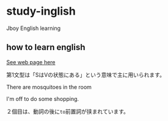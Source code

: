 # study-inglish
Jboy English learning

## how to learn english
[See web page here](https://nativecamp.net/blog/20190403_grammar?gad_source=1&gclid=Cj0KCQiAh8OtBhCQARIsAIkWb6-i-54YlQwvxXoG1bCLjMFRusHL1MSzDEm2zaKdCH4hV9vCkanN5cQaAmrsEALw_wcB)

第1文型は「SはVの状態にある」という意味で主に用いられます。

There are mosquitoes in the room

I'm off to do some shopping.

２個目は、動詞の後に`to`前置詞が挟まれています。
